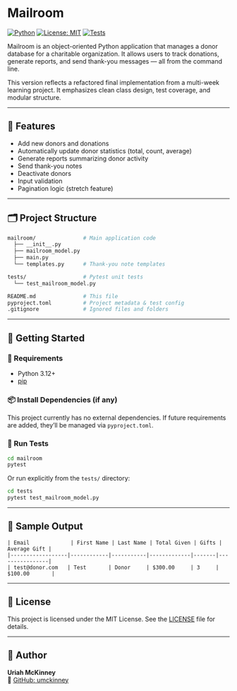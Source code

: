 # Mailroom

[![Python](https://img.shields.io/badge/python-3.12-blue.svg)](https://www.python.org/downloads/release/python-3120/)
[![License: MIT](https://img.shields.io/badge/License-MIT-yellow.svg)](LICENSE)
[![Tests](https://img.shields.io/badge/tests-passing-brightgreen)](https://github.com/umckinney/mailroom/actions)

Mailroom is an object-oriented Python application that manages a donor database for a charitable organization. It allows users to track donations, generate reports, and send thank-you messages — all from the command line.

This version reflects a refactored final implementation from a multi-week learning project. It emphasizes clean class design, test coverage, and modular structure.

---

## 🧰 Features

- Add new donors and donations
- Automatically update donor statistics (total, count, average)
- Generate reports summarizing donor activity
- Send thank-you notes
- Deactivate donors
- Input validation
- Pagination logic (stretch feature)

---

## 🗂 Project Structure

```bash
mailroom/               # Main application code
  ├── __init__.py
  ├── mailroom_model.py
  ├── main.py
  └── templates.py      # Thank-you note templates

tests/                  # Pytest unit tests
  └── test_mailroom_model.py

README.md               # This file
pyproject.toml          # Project metadata & test config
.gitignore              # Ignored files and folders
```

---

## 🚀 Getting Started

### 🧱 Requirements

- Python 3.12+
- [pip](https://pip.pypa.io/en/stable/installation/)

### 📦 Install Dependencies (if any)

This project currently has no external dependencies. If future requirements are added, they’ll be managed via `pyproject.toml`.

### 🧪 Run Tests

```bash
cd mailroom
pytest
```

Or run explicitly from the `tests/` directory:

```bash
cd tests
pytest test_mailroom_model.py
```

---

## 📸 Sample Output

```
| Email             | First Name | Last Name | Total Given | Gifts | Average Gift |
|------------------|------------|-----------|-------------|-------|----------------|
| test@donor.com   | Test       | Donor     | $300.00     | 3     | $100.00       |
```

---

## 📃 License

This project is licensed under the MIT License. See the [LICENSE](LICENSE) file for details.

---

## 🙋 Author

**Uriah McKinney**  
🔗 [GitHub: umckinney](https://github.com/umckinney)
